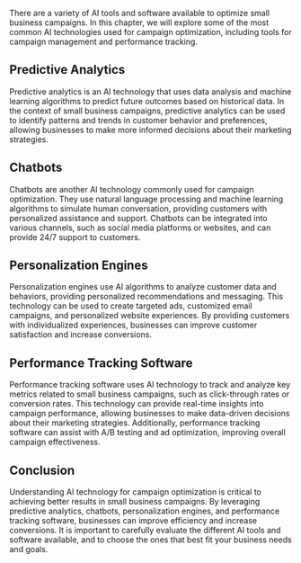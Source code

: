 
There are a variety of AI tools and software available to optimize small business campaigns. In this chapter, we will explore some of the most common AI technologies used for campaign optimization, including tools for campaign management and performance tracking.

Predictive Analytics
--------------------

Predictive analytics is an AI technology that uses data analysis and machine learning algorithms to predict future outcomes based on historical data. In the context of small business campaigns, predictive analytics can be used to identify patterns and trends in customer behavior and preferences, allowing businesses to make more informed decisions about their marketing strategies.

Chatbots
--------

Chatbots are another AI technology commonly used for campaign optimization. They use natural language processing and machine learning algorithms to simulate human conversation, providing customers with personalized assistance and support. Chatbots can be integrated into various channels, such as social media platforms or websites, and can provide 24/7 support to customers.

Personalization Engines
-----------------------

Personalization engines use AI algorithms to analyze customer data and behaviors, providing personalized recommendations and messaging. This technology can be used to create targeted ads, customized email campaigns, and personalized website experiences. By providing customers with individualized experiences, businesses can improve customer satisfaction and increase conversions.

Performance Tracking Software
-----------------------------

Performance tracking software uses AI technology to track and analyze key metrics related to small business campaigns, such as click-through rates or conversion rates. This technology can provide real-time insights into campaign performance, allowing businesses to make data-driven decisions about their marketing strategies. Additionally, performance tracking software can assist with A/B testing and ad optimization, improving overall campaign effectiveness.

Conclusion
----------

Understanding AI technology for campaign optimization is critical to achieving better results in small business campaigns. By leveraging predictive analytics, chatbots, personalization engines, and performance tracking software, businesses can improve efficiency and increase conversions. It is important to carefully evaluate the different AI tools and software available, and to choose the ones that best fit your business needs and goals.
